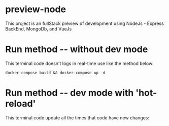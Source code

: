 # preview-node
This project is an fullStack preview of development using NodeJs - Express BackEnd, MongoDb, and VueJs 

# Run method -- without dev mode
This terminal code doesn't logs in real-time use like the method below:

    docker-compose build && docker-compose up -d

# Run method -- dev mode with 'hot-reload' 
This terminal code update all the times that code have new changes:

    
